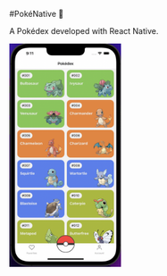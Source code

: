 #PokéNative 📱

A Pokédex developed with React Native.

<img src='./readme_images/pokedex-1.png' width='200' height='400' />